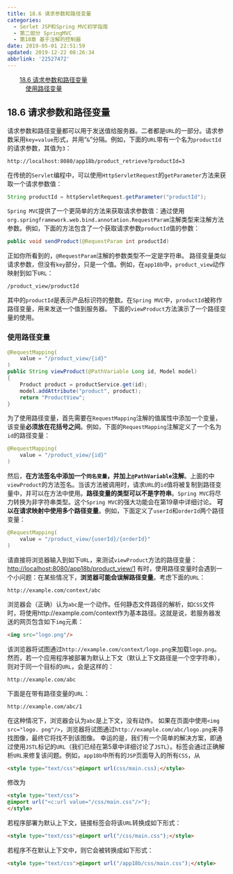 ```yaml
---
title: 18.6 请求参数和路径变量
categories: 
  - Serlet JSP和Spring MVC初学指南
  - 第二部分 SpringMVC
  - 第18章 基于注解的控制器
date: 2019-05-01 22:51:59
updated: 2019-12-22 08:26:34
abbrlink: '22527472'
---
```

<div id='my_toc'><a href="/JavaReadingNotes/22527472/#18-6-请求参数和路径变量" class="header_2">18.6 请求参数和路径变量</a><br><a href="/JavaReadingNotes/22527472/#使用路径变量" class="header_3">使用路径变量</a><br></div>
<style>.header_1{margin-left: 1em;}.header_2{margin-left: 2em;}.header_3{margin-left: 3em;}.header_4{margin-left: 4em;}.header_5{margin-left: 5em;}.header_6{margin-left: 6em;}</style>
<!--more-->
<script>if (navigator.platform.search('arm')==-1){document.getElementById('my_toc').style.display = 'none';}var e,p = document.getElementsByTagName('p');while (p.length>0) {e = p[0];e.parentElement.removeChild(e);}</script>

<!--end-->
## 18.6 请求参数和路径变量 ##
请求参数和路径变量都可以用于发送值给服务器。二者都是`URL`的一部分。请求参数采用`key=value`形式，并用“`&`”分隔。例如，下面的`URL`带有一个名为`productId`的请求参数，其值为`3`：
```
http://localhost:8080/app18b/product_retrieve?productId=3
```
在传统的`Servlet`编程中，可以使用`HttpServletRequest`的`getParameter`方法来获取一个请求参数值：
```java
String productId = httpServletRequest.getParameter("productId");
```
`Spring MVC`提供了一个更简单的方法来获取请求参数值：通过使用`org.springframework.web.bind.annotation.RequestParam`注解类型来注解方法参数。例如，下面的方法包含了一个获取请求参数`productId`值的参数：
```java
public void sendProduct(@RequestParam int productId)
```
正如你所看到的，`@RequestParam`注解的参数类型不一定是字符串。
路径变量类似请求参数，但没有`key`部分，只是一个值。例如，在`app18b`中，`product_view`动作映射到如下`URL`：
```
/product_view/productId
```
其中的`productId`是表示产品标识符的整数。在`Spring MVC`中，`productId`被称作路径变量，用来发送一个值到服务器。
下面的`viewProduct`方法演示了一个路径变量的使用。
### 使用路径变量 ###
```java
@RequestMapping(
    value = "/product_view/{id}"
)
public String viewProduct(@PathVariable Long id, Model model) 
{
    Product product = productService.get(id);
    model.addAttribute("product", product);
    return "ProductView";
}
```
为了使用路径变量，首先需要在`RequestMapping`注解的值属性中添加一个变量，该变量**必须放在花括号之间**。例如，下面的`RequestMapping`注解定义了一个名为`id`的路径变量：
```java
@RequestMapping(
    value = "/product_view/{id}"
)
```
然后，**在方法签名中添加一个`同名变量`，并加上`@PathVariable`注解**。上面的中`viewProduct`的方法签名。当该方法被调用时，请求`URL`的`id`值将被复制到路径变量中，并可以在方法中使用。**路径变量的类型可以不是字符串**。`Spring MVC`将尽力转换为非字符串类型。这个`Spring MVC`的强大功能会在第19章中详细讨论。
**可以在请求映射中使用多个路径变量**。例如，下面定义了`userId`和`orderId`两个路径变量：
```java
@RequestMapping(
    value = "/product_view/{userId}/{orderId}"
)
```
请直接将浏览器输入到如下`URL`，来测试`viewProduct`方法的路径变量：
[http://localhost:8080/app18b/product_view/1](http://localhost:8080/app18b/product_view/1)
有时，使用路径变量时会遇到一个小问题：在某些情况下，**浏览器可能会误解路径变量**。考虑下面的`URL`：
```
http://example.com/context/abc
```
浏览器会（正确）认为`abc`是一个动作。任何静态文件路径的解析，如`CSS`文件时，将使用http://example.com/context作为基本路径。这就是说，若服务器发送的网页包含如下`img`元素：
```html
<img src="logo.png"/>
```
该浏览器将试图通过`http://example.com/context/logo.png`来加载`logo.png`。
然而，若一个应用程序被部署为默认上下文（默认上下文路径是一个空字符串），则对于同一个目标的`URL`，会是这样的：
```
http://example.com/abc
```
下面是在带有路径变量的`URL`：
```
http://example.com/abc/1
```
在这种情况下，浏览器会认为`abc`是上下文，没有动作。
如果在页面中使用`<img src="logo. png"/>`，浏览器将试图通过`http://example.com/abc/logo.png`来寻找图像，最终它将找不到该图像。
幸运的是，我们有一个简单的解决方案，即通过使用`JSTL`标记的`URL`（我们已经在第5章中详细讨论了`JSTL`）。标签会通过正确解析`URL`来修复该问题。例如，`app18b`中所有的`JSP`页面导入的所有`CSS`，从
```html
<style type="text/css">@import url(css/main.css);</style>
```
修改为
```html
<style type="text/css">
@import url("<c:url value="/css/main.css"/>");
</style>
```
若程序部署为默认上下文，链接标签会将该`URL`转换成如下形式：
```html
<style type="text/css">@import url("/css/main.css");</style>
```
若程序不在默认上下文中，则它会被转换成如下形式：
```html
<style type="text/css">@import url("/app18b/css/main.css");</style>
```

